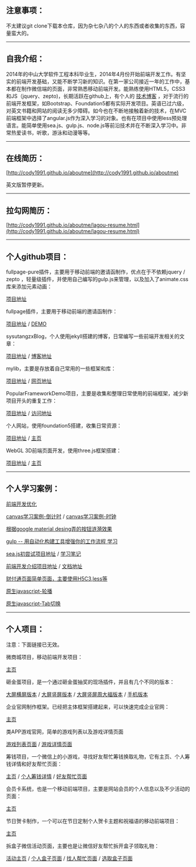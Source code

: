 注意事项：
------------------
不太建议git clone下载本仓库，因为杂七杂八的个人的东西或者收集的东西，容量蛮大的。

<hr/>


自我介绍：
------------------

2014年的中山大学软件工程本科毕业生，2014年4月份开始前端开发工作。有坚实的前端开发基础，又能不断学习新的知识。在第一家公司接近一年的工作中，基本都在制作微信端的页面，非常熟悉移动前端开发。能熟练使用HTML5，CSS3和JS（jquery、zepto)，长期活跃在github上，有个人的 [技术博客](http://cody1991.github.io/sysutangzxBlog/index.html) ，对于流行的前端开发框架，如Bootstrap、Foundation5都有实际开发项目。英语已过六级，对英文书籍和网站的阅读无多少障碍。如今也在不断地接触着新的技术，在MVC前端框架中选择了angular.js作为深入学习的对象。也有在项目中使用less预处理语言。能简单使用sea.js、gulp.js、node.js等前沿技术并在不断深入学习中。非常热爱读书，听歌，游泳和动漫等等。

<hr/>

在线简历：
------------------

[http://cody1991.github.io/aboutme](http://cody1991.github.io/aboutme)

英文版暂停更新。

<hr/>

拉勾网简历：
------------------
[http://cody1991.github.io/aboutme/lagou-resume.html](http://cody1991.github.io/aboutme/lagou-resume.html)

<hr/>

个人github项目：
------------------
fullpage-pure插件，主要用于移动前端的邀请函制作，优点在于不依赖jquery / zepto ，轻量级插件，并使用自己编写的gulp.js来管理，以及加入了animate.css库来添加元素动画：

[项目地址](https://github.com/cody1991/fullpage-purejs)

fullpage插件，主要用于移动前端的邀请函制作：

[项目地址](https://github.com/cody1991/fullpage) / [DEMO](http://cody1991.github.io/fullpage/)

sysutangzxBlog，个人使用jekyll搭建的博客，日常编写一些前端开发相关的文章：

[项目地址](https://github.com/cody1991/sysutangzxBlog) / [博客地址](http://cody1991.github.io/sysutangzxBlog/index.html)

mylib，主要是存放着自己常用的一些框架和库：

[项目地址](https://github.com/cody1991/mylib) / [网页地址](http://cody1991.github.io/mylib/)

PopularFrameworkDemo项目，主要是收集和整理日常使用的前端框架，减少新项目开头的重复工作：

[项目地址](https://github.com/cody1991/PopularFrameworkDemo) / [访问地址](http://cody1991.github.io/PopularFrameworkDemo/)

个人网站，使用foundation5搭建，收集日常资源：

[项目地址](https://github.com/cody1991/cody1991.github.io) / [主页](cody1991.github.io)

WebGL 3D前端页面开发，使用three.js框架搭建：

[项目地址](https://github.com/cody1991/webgltang) / [主页](http://cody1991.github.io/webgltang/)

<hr/>

个人学习案例：
------------------
[前端开发优化](http://cody1991.github.io/sysutangzxBlog/frontend/2015/05/06/effective-front-end.html) 

[canvas学习案例-倒计时](http://cody1991.github.io/aboutme/demo/canvas/4.html) / [canvas学习案例-时钟](http://cody1991.github.io/aboutme/demo/canvas/5.html)

[根据google material desing弄的按钮涟漪效果](http://cody1991.github.io/aboutme/demo/waves)

[gulp -- 用自动化构建工具增强你的工作流程 学习](https://github.com/cody1991/gulp-study)

[sea.js初尝试项目地址](https://github.com/cody1991/seajs-study) / [学习笔记](http://cody1991.github.io/sysutangzxBlog/frontend/2015/03/28/seajs-study.html)

[前端开发介绍项目地址](https://github.com/cody1991/front-end-introduction) / [文档地址](http://cody1991.github.io/front-end-introduction/)

[财付通页面简单页面，主要使用H5C3,less等](http://cody1991.github.io/aboutme/demo/caifutong)

[原生javascript-轮播](http://cody1991.github.io/aboutme/demo/carousel)

[原生javascript-Tab切换](http://cody1991.github.io/aboutme/demo/tab)

<hr/> 
 
个人项目：
------------------

注意：下面链接已无效。

微商城项目，移动前端开发项目：

[主页](http://cody1991.github.io/aboutme/projects/weishang/)

砸金蛋项目，是一个通过砸金蛋抽奖的现场插件，并且有几个不同的版本：

[大屏横屏版本](http://cody1991.github.io/aboutme/projects/egg) / [大屏竖屏版本](http://cody1991.github.io/aboutme/projects/egg/indexV.html) / [大屏竖屏周大福版本](http://cody1991.github.io/aboutme/projects/egg/indexzdf.html) / [手机版本](http://cody1991.github.io/aboutme/projects/egg/mobile.html)

企业官网制作框架。已经把主体框架搭建起来，可以快速完成企业官网：

[主页](http://cody1991.github.io/aboutme/projects/homepage/index.html)

类APP游戏官网，简单的游戏列表以及游戏详情页面

[游戏列表页面](http://cody1991.github.io/aboutme/projects/gameDemo/1.html) / [游戏详情页面](http://cody1991.github.io/aboutme/projects/gameDemo/2.html)

筹钱项目，一个微信上的小游戏，寻找好友帮忙筹钱换取礼物，它有主页、个人筹钱详情和好友帮忙页面：

[主页](http://cody1991.github.io/aboutme/projects/raiseMoney/index.html) / [个人筹钱详情](http://cody1991.github.io/aboutme/projects/raiseMoney/my.html) / [好友帮忙页面](http://cody1991.github.io/aboutme/projects/raiseMoney/share.html)

会员卡系统，也是一个移动前端项目，主要是网站会员的个人信息以及不少活动的页面：

[主页](http://cody1991.github.io/aboutme/projects/memberShip/index.html)

节日贺卡制作，一个可以在节日定制个人贺卡主题和祝福语的移动前端项目：

[主页](http://cody1991.github.io/aboutme/projects/markcard/index.html)

拆盒子微信活动页面，主要也是让微信好友帮忙拆开盒子领取礼物：

[活动主页](http://cody1991.github.io/aboutme/projects/chz/index.html) / [个人盒子页面](http://cody1991.github.io/aboutme/projects/chz/my_help.html) / [找人帮忙页面](http://cody1991.github.io/aboutme/projects/chz/other_help.html) / [选取盒子页面](http://cody1991.github.io/aboutme/projects/chz/pick.html)
